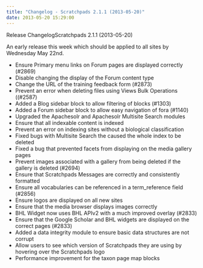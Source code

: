 ```yaml
---
title: "Changelog - Scratchpads 2.1.1 (2013-05-20)"
date: 2013-05-20 15:29:00
---
```


Release ChangelogScratchpads 2.1.1 (2013-05-20)

An early release this week which should be applied to all sites by Wednesday May 22nd.
- Ensure Primary menu links on Forum pages are displayed correctly (#2869)
- Disable changing the display of the Forum content type
- Change the URL of the training feedback form (#2873)
- Prevent an error when deleting files using Views Bulk Operations ((#2587)
- Added a Blog sidebar block to allow filtering of blocks (#1303)
- Added a Forum sidebar block to allow easy navigation of fora (#1140)
- Upgraded the Apachesolr and Apachesolr Multisite Search modules
- Ensure that all indexable content is indexed
- Prevent an error on indexing sites without a biological classification
- Fixed bugs with Multisite Search the caused the whole index to be deleted
- Fixed a bug that prevented facets from displaying on the media gallery pages
- Prevent images associated with a gallery from being deleted if the gallery is deleted (#2694)
- Ensure that Scratchpads Messages are correctly and consistently formatted
- Ensure all vocabularies can be referenced in a term_reference field (#2856)
- Ensure logos are displayed on all new sites
- Ensure that the media browser displays images correctly
- BHL Widget now uses BHL APIv2 with a much improved overlay (#2833)
- Ensure that the Google Scholar and BHL widgets are displayed on the correct pages (#2833)
- Added a data integrity module to ensure basic data structures are not corrupt
- Allow users to see which version of Scratchpads they are using by hovering over the Scratchpads logo
- Performance improvement for the taxon page map blocks


